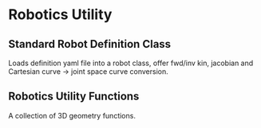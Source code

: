 # Robotics Utility 

## Standard Robot Definition Class
Loads definition yaml file into a robot class, offer fwd/inv kin, jacobian and Cartesian curve -> joint space curve conversion.

## Robotics Utility Functions
A collection of 3D geometry functions.


